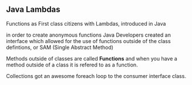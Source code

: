 ## Java Lambdas

Functions as First class citizens with Lambdas, introduced in Java 

in order to create anonymous functions Java Developers created an interface which allowed for the use of functions outside of the class defintions, or SAM (Single Abstract Method)

Methods outside of classes are called **Functions** and when you have a method outside of a class it is refered to as a function. 

Collections got an awesome foreach loop to the consumer interface class.